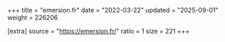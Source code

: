 +++
title = "emersion.fr"
date = "2022-03-22"
updated = "2025-09-01"
weight = 226206

[extra]
source = "https://emersion.fr/"
ratio = 1
size = 221
+++
